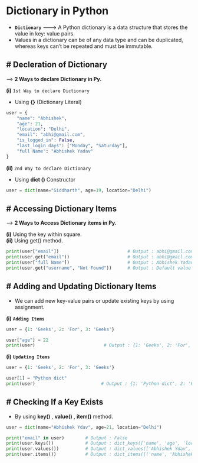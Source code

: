 # Dictionary in Python

- **`Dictionary`** ---> A Python dictionary is a data structure that stores the value in key: value pairs.
- Values in a dictionary can be of any data type and can be duplicated, whereas keys can’t be repeated and must be immutable.

## # Decleration of Dictionary 

--> **2 Ways to declare Dictionary in Py.**

**(i)** `1st Way to declare Dictionary`

- Using **{}** (Dictionary Literal)

``` py
user = {
    "name": "Abhishek",
    "age": 21,
    "location": "Delhi",
    "email": "abhi@gmail.com",
    "is_logged_in": False,
    "last_login_days": ["Monday", "Saturday"],
    "full Name": "Abhishek Yadav"
}
```

**(ii)** `2nd Way to declare Dictionary`

- Using **dict ()** Constructor

```py
user = dict(name="Siddharth", age=19, location="Delhi")
```

## # Accessing Dictionary Items

--> **2 Ways to Access Dictionary items in Py.**

**(i)** Using the key within square.  
**(ii)** Using get() method.

``` py
print(user["email"])                          # Output : abhi@gmail.com
print(user.get("email"))                      # Output : abhi@gmail.com
print(user["full Name"])                      # Output : Abhishek Yadav
print(user.get("username", "Not Found"))      # Output : Default value if key is missing
```

## # Adding and Updating Dictionary Items

- We can add new key-value pairs or update existing keys by using assignment.

**(i)** **`Adding Items`**
``` py
user = {1: 'Geeks', 2: 'For', 3: 'Geeks'}

user["age"] = 22
print(user)                          # Output : {1: 'Geeks', 2: 'For', 3: 'Geeks', 'age': 22}
```

**(i)** **`Updating Items`**
```py
user = {1: 'Geeks', 2: 'For', 3: 'Geeks'}

user[1] = "Python dict"
print(user)                         # Output : {1: 'Python dict', 2: 'For', 3: 'Geeks'}
```

## # Checking If a Key Exists

- By using **key()** , **value()** , **item()** method.

```py
user = dict(name="Abhishek Ydav", age=21, location="Delhi")

print("email" in user)        # Output : False
print(user.keys())            # Output : dict_keys(['name', 'age', 'location'])
print(user.values())          # Output : dict_values(['Abhishek Ydav', 21, 'Delhi'])
print(user.items())           # Output : dict_items([('name', 'Abhishek Ydav'), ('age', 21), ('location', 'Delhi')])
```











